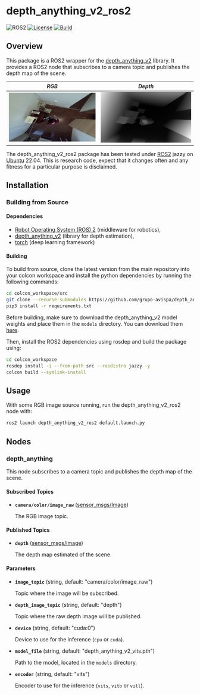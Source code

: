 # depth_anything_v2_ros2
![ROS2](https://img.shields.io/badge/ros2-jazzy-blue?logo=ros&logoColor=white)
[![License](https://img.shields.io/badge/License-Apache%202.0-green.svg)](https://opensource.org/licenses/Apache-2.0)
[![Build](https://github.com/grupo-avispa/depth_anything_v2_ros2/actions/workflows/build.yml/badge.svg?branch=main)](https://github.com/grupo-avispa/depth_anything_v2_ros2/actions/workflows/build.yml)

## Overview
This package is a ROS2 wrapper for the [depth_anything_v2](https://github.com/DepthAnything/Depth-Anything-V2) library. It provides a ROS2 node that subscribes to a camera topic and publishes the depth map of the scene.

 |        *RGB*        |         *Depth*         |
 | :-----------------: | :---------------------: |
 | ![RGB](doc/raw.png) | ![Depth](doc/depth.png) |


The depth_anything_v2_ros2 package has been tested under [ROS2] jazzy on [Ubuntu] 22.04. This is research code, expect that it changes often and any fitness for a particular purpose is disclaimed.

## Installation
### Building from Source

#### Dependencies

- [Robot Operating System (ROS) 2](https://docs.ros.org/en/jazzy/) (middleware for robotics),
- [depth_anything_v2](https://github.com/DepthAnything/Depth-Anything-V2) (library for depth estimation),
- [torch](https://pytorch.org/) (deep learning framework)

#### Building

To build from source, clone the latest version from the main repository into your colcon workspace and install the python dependencies by running the following commands:
```bash
cd colcon_workspace/src
git clone --recurse-submodules https://github.com/grupo-avispa/depth_anything_v2_ros2.git -b main
pip3 install -r requirements.txt
```
Before building, make sure to download the depth_anything_v2 model weights and place them in the `models` directory. You can download them [here](https://huggingface.co/depth-anything).

Then, install the ROS2 dependencies using rosdep and build the package using:
```bash
cd colcon_workspace
rosdep install -i --from-path src --rosdistro jazzy -y
colcon build --symlink-install
```

## Usage

With some RGB image source running, run the depth_anything_v2_ros2 node with:
```bash
ros2 launch depth_anything_v2_ros2 default.launch.py
```

## Nodes

### depth_anything

This node subscribes to a camera topic and publishes the depth map of the scene.

#### Subscribed Topics

* **`camera/color/image_raw`** ([sensor_msgs/Image])

	The RGB image topic.

#### Published Topics

* **`depth`** ([sensor_msgs/Image])

	The depth map estimated of the scene.

#### Parameters

* **`image_topic`** (string, default: "camera/color/image_raw")

	Topic where the image will be subscribed.

* **`depth_image_topic`** (string, default: "depth")

	Topic where the raw depth image will be published.

* **`device`** (string, default: "cuda:0")

	Device to use for the inference (`cpu` or `cuda`).

* **`model_file`** (string, default: "depth_anything_v2_vits.pth")

	 Path to the model, located in the `models` directory.

* **`encoder`** (string, default: "vits")

	Encoder to use for the inference (`vits`, `vitb` or `vitl`).


[Ubuntu]: https://ubuntu.com/
[ROS2]: https://docs.ros.org/en/jazzy/
[sensor_msgs/Image]: https://docs.ros2.org/jazzy/api/sensor_msgs/msg/Image.html
